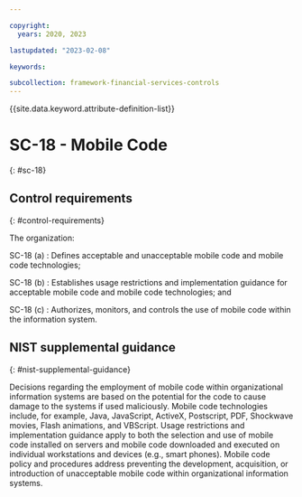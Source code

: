 ```yaml
---

copyright:
  years: 2020, 2023

lastupdated: "2023-02-08"

keywords:

subcollection: framework-financial-services-controls
---
```


{{site.data.keyword.attribute-definition-list}}

               
# SC-18 - Mobile Code
{: #sc-18}

## Control requirements
{: #control-requirements}

The organization:

SC-18 (a)
    : Defines acceptable and unacceptable mobile code and mobile code technologies;

SC-18 (b)
    : Establishes usage restrictions and implementation guidance for acceptable mobile code and mobile code technologies; and

SC-18 (c)
    : Authorizes, monitors, and controls the use of mobile code within the information system.

## NIST supplemental guidance
{: #nist-supplemental-guidance}

Decisions regarding the employment of mobile code within organizational information systems are based on the potential for the code to cause damage to the systems if used maliciously. Mobile code technologies include, for example, Java, JavaScript, ActiveX, Postscript, PDF, Shockwave movies, Flash animations, and VBScript. Usage restrictions and implementation guidance apply to both the selection and use of mobile code installed on servers and mobile code downloaded and executed on individual workstations and devices (e.g., smart phones). Mobile code policy and procedures address preventing the development, acquisition, or introduction of unacceptable mobile code within organizational information systems.





